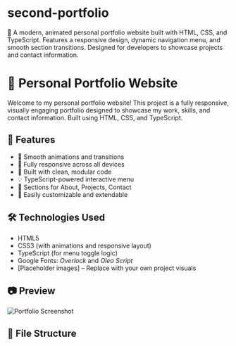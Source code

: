 # second-portfolio
🎨 A modern, animated personal portfolio website built with HTML, CSS, and TypeScript. Features a responsive design, dynamic navigation menu, and smooth section transitions. Designed for developers to showcase projects and contact information.
# 🌟 Personal Portfolio Website

Welcome to my personal portfolio website! This project is a fully responsive, visually engaging portfolio designed to showcase my work, skills, and contact information. Built using HTML, CSS, and TypeScript.

## 🚀 Features

- 🎨 Smooth animations and transitions
- 📱 Fully responsive across all devices
- 🧠 Built with clean, modular code
- 💡 TypeScript-powered interactive menu
- 🧾 Sections for About, Projects, Contact
- 🔗 Easily customizable and extendable

## 🛠️ Technologies Used

- HTML5
- CSS3 (with animations and responsive layout)
- TypeScript (for menu toggle logic)
- Google Fonts: *Overlock* and *Oleo Script*
- [Placeholder images] – Replace with your own project visuals

## 📷 Preview

![Portfolio Screenshot](https://via.placeholder.com/1200x600)

## 📂 File Structure

